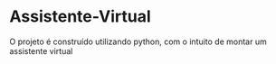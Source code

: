 # Assistente-Virtual
O projeto é construído utilizando python, com o intuito de montar um assistente virtual 
